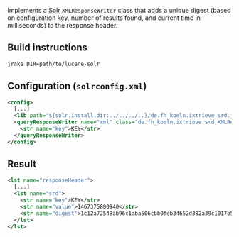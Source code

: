 Implements a [Solr](https://lucene.apache.org/solr/) `XMLResponseWriter` class that adds a unique digest (based on configuration key, number of results found, and current time in milliseconds) to the response header.

## Build instructions

```sh
jrake DIR=path/to/lucene-solr
```

## Configuration (`solrconfig.xml`)

```xml
<config>
  [...]
  <lib path="${solr.install.dir:../../../..}/de.fh_koeln.ixtrieve.srd.jar" />
  <queryResponseWriter name="xml" class="de.fh_koeln.ixtrieve.srd.XMLResponseWriter">
    <str name="key">KEY</str>
  </queryResponseWriter>
</config>
```

## Result

```xml
<lst name="responseHeader">
  [...]
  <lst name="srd">
    <str name="key">KEY</str>
    <str name="value">1467375800940</str>
    <str name="digest">1c12a72548ab96c1aba506cbb0feb34652d382a39c1017b54e3125406e0bd7a5</str>
  </lst>
</lst>
```
